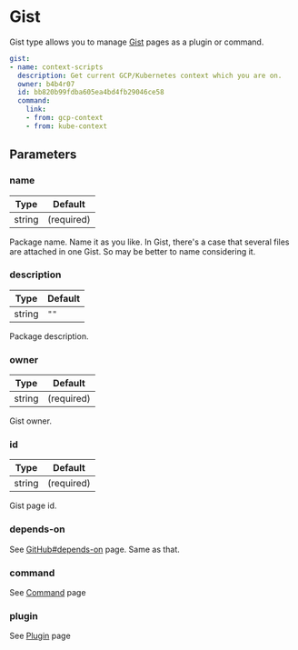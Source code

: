 # Gist

Gist type allows you to manage [Gist](https://gist.github.com/) pages as a plugin or command.

```yaml
gist:
- name: context-scripts
  description: Get current GCP/Kubernetes context which you are on.
  owner: b4b4r07
  id: bb820b99fdba605ea4bd4fb29046ce58
  command:
    link:
    - from: gcp-context
    - from: kube-context
```

## Parameters

### name

Type | Default
---|---
string | (required)

Package name. Name it as you like. In Gist, there's a case that several files are attached in one Gist. So may be better to name considering it.

### description

Type | Default
---|---
string | `""`

Package description.

### owner

Type | Default
---|---
string | (required)

Gist owner.

### id

Type | Default
---|---
string | (required)

Gist page id.

### depends-on

See [GitHub#depends-on](github.md#depends-on) page. Same as that.

### command

See [Command](../command.md) page

### plugin

See [Plugin](../plugin.md) page
